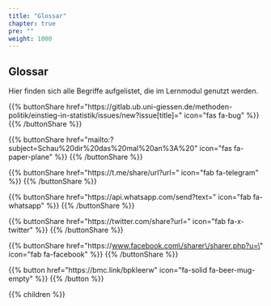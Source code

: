 ```yaml
---
title: "Glossar"
chapter: true
pre: ""
weight: 1000
---
```


## Glossar

Hier finden sich alle Begriffe aufgelistet, die im Lernmodul genutzt werden.

{{% buttonShare href=\"https\:\/\/gitlab.ub.uni-giessen.de\/methoden-politik\/einstieg-in-statistik\/issues\/new?issue[title]=\" icon=\"fas fa-bug\" %}} {{% /buttonShare %}} 

{{% buttonShare href=\"mailto\:?subject=Schau\%20dir\%20das\%20mal\%20an\%3A\%20\" icon=\"fas fa-paper-plane\" %}} {{% /buttonShare %}}

{{% buttonShare href=\"https\:\/\/t.me\/share\/url?url=\" icon=\"fab fa-telegram\" %}} {{% /buttonShare %}}

{{% buttonShare href=\"https\:\/\/api.whatsapp.com\/send?text=\" icon=\"fab fa-whatsapp\" %}} {{% /buttonShare %}}

{{% buttonShare href=\"https\:\/\/twitter.com\/share?url=\" icon=\"fab fa-x-twitter\" %}} {{% /buttonShare %}}

{{% buttonShare href=\"https\:\/\/www.facebook.com\/sharer\/sharer.php?u=\" icon=\"fab fa-facebook\" %}} {{% /buttonShare %}}

{{% button href=\"https\:\/\/bmc.link\/bpkleerw\" icon=\"fa-solid fa-beer-mug-empty\" %}} {{% /button %}}

{{% children %}}